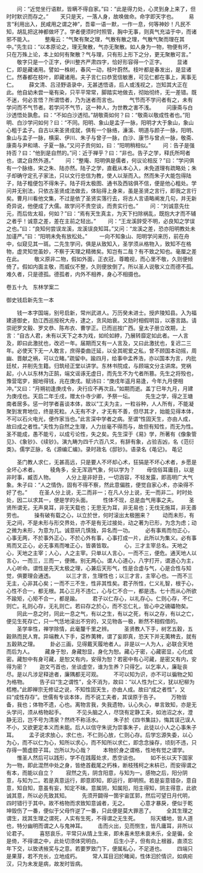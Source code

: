 <!-- { "loadSidebar": true } -->
　　问：“近觉坐行语默，皆瞒不得自家。”曰：“此是得力处，心灵到身上来了，但时时默识而存之。”
　　天只是天，一落人身，故唤做命。命字即天字也。
　　易言“利用出入，民咸用之谓之神”，吾辈一语一默，一作一息，何等神妙！凡民不知，胡乱把这神都做坏了。学者便须时时照管，胸中无事，则真气充溢于中，而诸邪不能入。
　　整庵云：“气聚有聚之理，气散有散之理，气散气聚而理在其中。”先生曰：“以本原论之，理无聚散，气亦无聚散。如人身为一物，物便有坏，只在万殊上论，本上如何有聚散？气与理，只有形上形下之分，更无聚散可言。”
　　敬字只是一个正字，伊川整齐严肃四字，恰好形容得一个正字。
　　显诸仁，即是藏诸用。譬如一株树，春风一动，枝叶蔚然。枝叶都是春发出，是显诸仁。然春都在枝叶，即藏诸用。夫子言仁曰恭宽信敏惠，可见仁都在事上，离事无仁。
　　薛文清、吕泾野语录中，无甚透悟语，后人或浅视之，岂知其大正在此。他自幼未尝一毫有染，只平平常常，脚踏实地做去，彻始彻终，无一差错。既不迷，何必言悟？所谓悟者，乃为迷者而言也。
　　气节而不学问者有之，未有学问而不气节者。若学问不气节，这一种人，为世教之害不浅。
　　问康斋与白沙透悟处孰愈。曰：“不如白沙透彻。”胡敬斋如何？曰：“敬斋以敬成性者也。”阳明、白沙学问如何？曰：“不同。阳明、象山是孟子一脉，阳明才大于象山，象山心粗于孟子。自古以来圣贤成就，俱有一个脉络，濓溪、明道与颜子一脉，阳明、象山与孟子一脉，横渠、伊川、朱子与曾子一脉，白沙、康节与曾点一脉，敬斋、康斋与尹和靖、子夏一脉。”又问子贡何如，曰：“阳明稍相似。”
　　问：告子是强持否？曰：“他到是自然的。”问：近于禅乎？曰：“非也。告子之学，释氏所呵者也，谓之自然外道。”
　　问：“整庵、阳明俱是儒者，何议论相反？”曰：“学问俱有一个脉络，宋之朱、陆亦然。陆子之学，直截从本心入，未免道理有疏略处；朱子却确守定孔子家法，只以文行忠信为教，使人以渐而入。然而朱子大能包得陆子，陆子粗便包不得朱子。陆子将太极图、通书及西铭俱不信，便是他心粗处。学问并无别法，只依古圣贤成法做去，体贴得上身来，虽是圣贤之言行，即我之言行矣。曹月川看他文集，不过是依了圣贤实落行去，将古人言语略阐发几句，并无新奇异说，他便成了大儒。故学问不贵空谈，而贵实行也。”
　　问：“刘诚意先仕元，而后佐太祖，何如？”曰：“焉有天生真主，为天下扫除祸乱，既抱大才而不辅之者乎！诚意之差，差在主前之轻出。”
　　问：“王龙溪辞受不明，必良知之学误之也。”曰：“良知何尝误龙溪，龙溪误良知耳。”又问：“龙溪之差，恐亦阳明教处未加谨严。”曰：“阳明未免有放松处。”
　　一向不知象山、阳明学问来历，前在舟中，似窥见其一斑。二先生学问，俱是从致知入，圣学须从格物入，致知不在格物，虚灵知觉虽妙，不察于天理之精微矣。知岂有二哉？有不致之知也。毫厘之差在此。
　　敬义原非二物，假如外面，正衣冠，尊瞻视，而心里不敬，久则便倾倚了。假如内面主敬，而威仪不整，久则便放倒了。所以圣人说敬义立而德不孤。难久者，只是德孤。德孤者，内外不相养，身心不相摄也。



卷五十九　东林学案二

御史钱启新先生一本

　　钱一本字国端，别号启新，常州武进人。万历癸未进士。授庐陵知县。入为福建道御史，劾江西巡按祝大舟，逮之，贪风始衰。又劾时相假明旨，以塞言路。请崇祀罗文毅、罗文恭、陈布衣、曹学正。已而巡按广西。皇太子册立改期，上言：“自古人君，未有以天下之本为戏，如纶如綍，乃展转靡定如此者。一人言及，即曰此激扰也，改迟一年。届期而又有一人言及，又曰此激扰也，复迟二三年。必使天下无一人敢言，庶得委曲迁延，以全其昵爱之私，曾不顾国本动摇，周幽、晋献之祸，可以立睹。”疏留中。踰四月，给事中孟养浩，亦以国本为言，内批廷杖，并削先生籍。归筑经正堂以讲学。东林书院成，与顾端文分主讲席。党祸起，小人以东林为正鹄，端文谣诼无虚日，而先生不为弋者所篡。先生之将殁也，豫营窀穸，掘地得钱，兆在庚戌。赋诗曰：“庚戌年遥月易逢，今年九月便相冲。”又曰：“月朔初逢庚戌令，夬行应不再次且。”如期而逝。盖丁巳年九月，月建为庚戌也。天启二年壬戌，赠太仆寺少卿，予祭一坛。
　　先生之学，得之王塘南者居多。惩一时学者喜谈本体，故以“工夫为主，一粒谷种，人人所有，不能凝聚到发育地位，终是死粒。人无有不才，才无有不善，但尽其才，始能见得本体，不可以石火电光，便作家当也。”此言深中学者之病。至谓“性固天生，亦由人成，故曰成之者性。”夫性为自然之生理，人力丝毫不得而与，故但有知性，而无为性。圣不能成，愚不能亏，以成亏论性，失之矣。先生深于《易》学，所著有《像象管见》、《象钞》、《续钞》。演九畴为四千六百八爻，有辞有象，占验吉凶，名《范衍类》。儒学正脉，名《源编汇编》。录时政名《邸钞》。语录名《黾记》。
黾记

　　圣门教人求仁，无甚高远，只是要人不坏却心术，狂狷是不坏心术者，乡愿是全坏心术者。
　　稜角多，全无浑涵气象，何以学为？
　　毋信俗耳庸目，以是非时事，臧否人物。
　　人分上是非好丑，一切涵容，不轻发露，即高明广大气象。朱子曰：“人之情伪，固有不得不察，然此意偏胜，便觉自家心术，亦染得不好了也。”
　　在圣人分上说，无二而非一；在凡人分上说，无一而非二。时时处处，因二以求其一，便是学的头面。
　　性体不现，总是血气用事之夫。
　　圣贤所谓无，无声臭耳，非无天载也；无思无为耳，非无易也；无伐无施耳，非无善劳也。
　　操有破有载之心，以立於世，何时滚出太极圈来？
　　动而未形，有无之间，不是未形与形交界处，亦不是有无过接处，动之著为已形，为念为虑；动之微为未形，为意为几。诚意研几慎独，异名而一功。
　　必有事焉而勿正心，心事无两，不於事外正心，不於心外有事，心事打成一片，此所以为集义。必有事焉而又正心，必无事焉而唯正心，皆袭皆取。
　　心，三才主宰总名。天地之心，天地之主宰；人心，人之主宰。只单以人言心，一而不三，便危。通天地人以言心，一而三，三而一，便微。别无两心。谓人心道心，八字打开，谓道心为主，人心听命。谓性是先天太极之理，心兼后天形气，性是合虚与气，心是合性与知觉，俱要理会通透。
　　以三才言，生理性也；以三才言，主宰心也。一而不三无主，心非其心矣；一而不三不生，性非其性矣。君子所性，仁义礼智，根于心，心性不合一，都无根。其心三月不违仁，心与仁不合一，都是违。七十而从心所欲不踰矩，心矩不合一，都是踰。
　　君子以仁存心，以礼存心。仁则心存，不仁则亡。礼则心存，无礼则亡。若曰存之於心，而不忘仁礼，皆心中之磈礧物矣。
　　同此一息之时，同此一息之气，有以之生，有以之死，有以之存，有以之亡，便见生死存亡，只一气恁地滚出不穷的，又见物各一极，断然不相假借的。
　　圣学率性，禅学除情，此毫釐千里之辨。
　　圣贤教人下手，树艺五穀，五穀熟而民人育。异端教人下手，芟柞荑稗，谓了妄即真，恐天下并无荑稗去，就有五穀熟之理。
　　卦必三画，见得戴天履地者人。非是以一人为人，必联合天地而后为人。
　　藏身于恕，身藏恕显，身化为恕。藏心于密，心藏密显，心化成密。藏恕中有身可藏，是恕又有内，安得为恕？若密中有心可藏，是密又有内，安得为密？
　　迦文丐首也，坐谈虚空，谁为生养？只得乞。以乞率人，廉耻丧尽。是以凡涉足释途者，廉隅都无可观。
　　不可以知为识，亦不可以徧物之知为格物。
　　告子曰“生之谓性”，全不消为，故曰：“以人性为仁义，犹以杞柳为桮棬。”此即禅宗无修证之说，不知性固天生，亦由人成。故曰“成之者性”，又曰“成性存存”。世儒有专谈本体，而不说工夫者，其误原于告子。
　　万物皆备，我也；体物不遗，心也。离物言我，失我遗物，认心失心，单言致知，亦是无头学问，须从格物起手。
　　不见头脑之人，尽饶有定静工夫，如池沼之水，澄静无汩，岂不号为清泉？然终不称活水。
　　朱子於《四书集註》，悔其误己误人不小，又欲更定本义而未能。后人以信守朱说为崇事朱子，此徒以小人之心事朱子耳。
　　孟子说求放心，求仁也，不仁则心放，仁则心存。后学忘源失委，以心为心，而不以仁为心，知所以求心，而不知所以求仁，即念念操存，顷刻不违，只存得一箇虚腔子耳。岂所以为心哉？
　　本物於身之谓格，性地有觉之谓学。
　　惟圣人然后可以践形，学不在践履处求，悉空谈也。
　　如不长以天下国家为一物，即此混然中处之身，皆绝首截尾之朽株，断枝残柯之末枿已，而安得谓之有本，而能以自立？
　　寂然之先，阴含阳意，与知为一。感物之后，阳分阴意，与知为二。若是真意运行，即意即知，即运行，即明照。若是妄意错杂，意自意，知自知，意虽有妄，知定不昧。意属阴，知属阳，阳主得知，阴主得意，此欲诚其意，所以必先致其知。
　　先须开闢得一箇宇宙匡郭，然后可望日月代明，四时错行于其中。故不格物而求致知意诚者，无之。
　　心意才暴戾，便似于乾坤毁伤了一番，便似于父母忤逆了一番，只此便是莫大罪恶了。
　　全其生理之谓生，戕其生理之谓死，人实有生死，不得谓之无生死。
　　际天蟠地，皆人道也，特分幽明而谓之人与鬼神耳。
　　击而火出，见而恻生，皆凡庸耳，非所以论君子。
　　喜怒哀乐，平常只从情上生来，即未喜未怒未哀未乐，全是徧，全是倚，不得谓之中，此处切须体究明白。
　　后生小子，但有向上根器，直须忘年下交，以致诱掖奖与之意。若要罗致门下，便属私心，不足道也。
　　四端只是果芽，若不充长，立地成朽。
　　常人耳目汩於睹闻，性体汩於情识，如病疟汉，只为未发是病，故发时皆病。
